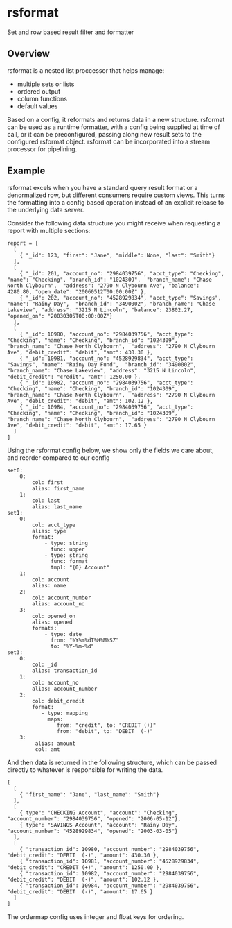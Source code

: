 # rsformat
Set and row based result filter and formatter

## Overview
rsformat is a nested list proccessor that helps manage:
  * multiple sets or lists
  * ordered output
  * column functions
  * default values
  
Based on a config, it reformats and returns data in a new structure. rsformat can be used as a runtime formatter, with a config being supplied at time of call, or it can be preconfigured, passing along new result sets to the configured rsformat object. rsformat can be incorporated into a stream processor for pipelining.  
 
## Example
rsformat excels when you have a standard query result format or a denormalized row, but different consumers require custom views. This turns the formatting into a config based operation instead of an explicit release to the underlying data server. 

Consider the following data structure you might receive when requesting a report with multiple sections:
```
report = [
  [
    { "_id": 123, "first": "Jane", "middle": None, "last": "Smith"}
  ],
  [
    { "_id": 201, "account_no": "2984039756", "acct_type": "Checking", "name": "Checking", "branch_id": "1024309",  "branch_name": "Chase North Clybourn",  "address": "2790 N Clybourn Ave", "balance": 4280.80, "open_date": "20060512T00:00:00Z" },
    { "_id": 202, "account_no": "4528929834", "acct_type": "Savings", "name": "Rainy Day",  "branch_id": "3490002", "branch_name": "Chase Lakeview", "address": "3215 N Lincoln", "balance": 23802.27, "opened_on": "20030305T00:00:00Z"}
  ],
  [
    { "_id": 10980, "account_no": "2984039756", "acct_type": "Checking", "name": "Checking", "branch_id": "1024309",  "branch_name": "Chase North Clybourn",  "address": "2790 N Clybourn Ave", "debit_credit": "debit", "amt": 430.30 },
    { "_id": 10981, "account_no": "4528929834", "acct_type": "Savings", "name": "Rainy Day Fund",  "branch_id": "3490002", "branch_name": "Chase Lakeview", "address": "3215 N Lincoln", "debit_credit": "credit", "amt": 1250.00 },
    { "_id": 10982, "account_no": "2984039756", "acct_type": "Checking", "name": "Checking", "branch_id": "1024309",  "branch_name": "Chase North Clybourn",  "address": "2790 N Clybourn Ave", "debit_credit": "debit", "amt": 102.12 },
    { "_id": 10984, "account_no": "2984039756", "acct_type": "Checking", "name": "Checking", "branch_id": "1024309",  "branch_name": "Chase North Clybourn",  "address": "2790 N Clybourn Ave", "debit_credit": "debit", "amt": 17.65 }
  ]
]
```
Using the rsformat config below, we show only the fields we care about, and reorder compared to our config
```
set0:
    0: 
        col: first
        alias: first_name
    1:
        col: last
        alias: last_name
set1:
    0:
        col: acct_type
        alias: type
        format: 
            - type: string
              func: upper
            - type: string
              func: format
              tmpl: "{0} Account"
    1:
        col: account
        alias: name 
    2:
        col: account_number
        alias: account_no 
    3:  
        col: opened_on
        alias: opened
        formats:
            - type: date
              from: "%Y%m%dT%H%M%SZ" 
              to: "%Y-%m-%d"
set3:
    0:
        col: _id
        alias: transaction_id
    1:
        col: account_no
        alias: account_number
    2:
        col: debit_credit
        format:
           - type: mapping
             maps: 
                from: "credit", to: "CREDIT (+)"
                from: "debit", to: "DEBIT  (-)"
    3:  
         alias: amount
         col: amt 
```
And then data is returned in the following structure, which can be passed directly to whatever is responsible for writing the data. 
```
[
  [
    { "first_name": "Jane", "last_name": "Smith"}
  ],
  [ 
    { type": "CHECKING Account", "account": "Checking", "account_number": "2984039756", "opened": "2006-05-12"},
    { type": "SAVINGS Account", "account": "Rainy Day", "account_number": "4528929834", "opened": "2003-03-05"}
  ],
  [
    { "transaction_id": 10980, "account_number": "2984039756", "debit_credit": "DEBIT  (-)", "amount": 430.30 },
    { "transaction_id": 10981, "account_number": "4528929834", "debit_credit": "CREDIT (+)", "amount": 1250.00 },
    { "transaction_id": 10982, "account_number": "2984039756", "debit_credit": "DEBIT  (-)", "amount": 102.12 },
    { "transaction_id": 10984, "account_number": "2984039756", "debit_credit": "DEBIT  (-)", "amount": 17.65 }
  ]
]
```
The ordermap config uses integer and float keys for ordering.

